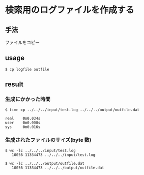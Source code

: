 # 検索用のログファイルを作成する

## 手法

ファイルをコピー

## usage

```
$ cp logfile outfile
```

## result

### 生成にかかった時間

```
$ time cp ../../../input/test.log ../../../output/outfile.dat

real    0m0.034s
user    0m0.000s
sys     0m0.016s
```

### 生成されたファイルのサイズ(byte 数)

```
$ wc -lc ../../../input/test.log
   10056 11334473 ../../../input/test.log
```

```
$ wc -lc ../../../output/outfile.dat
   10056 11334473 ../../../output/outfile.dat
```
